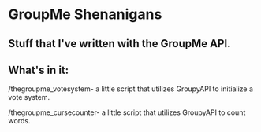 # GroupMe Shenanigans
## Stuff that I've written with the GroupMe API.

What's in it:
-------------
 /thegroupme_votesystem- a little script that utilizes GroupyAPI to initialize a vote system.
 
 /thegroupme_cursecounter- a little script that utilizes GroupyAPI to count words.
